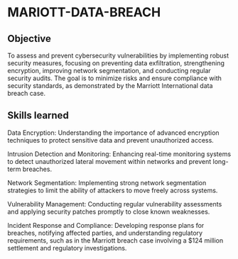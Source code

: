 # MARIOTT-DATA-BREACH


## Objective

To assess and prevent cybersecurity vulnerabilities by implementing robust security measures, focusing on preventing data exfiltration, strengthening encryption, improving network segmentation, and conducting regular security audits. The goal is to minimize risks and ensure compliance with security standards, as demonstrated by the Marriott International data breach case.

## Skills learned

Data Encryption: Understanding the importance of advanced encryption techniques to protect sensitive data and prevent unauthorized access.

Intrusion Detection and Monitoring: Enhancing real-time monitoring systems to detect unauthorized lateral movement within networks and prevent long-term breaches.

Network Segmentation: Implementing strong network segmentation strategies to limit the ability of attackers to move freely across systems.

Vulnerability Management: Conducting regular vulnerability assessments and applying security patches promptly to close known weaknesses.

Incident Response and Compliance: Developing response plans for breaches, notifying affected parties, and understanding regulatory requirements, such as in the Marriott breach case involving a $124 million settlement and regulatory investigations​.

